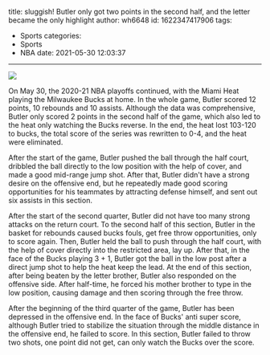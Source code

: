 title: sluggish! Butler only got two points in the second half, and the letter became the only highlight
author: wh6648
id: 1622347417906
tags: 
- Sports
categories: 
- Sports
- NBA
date: 2021-05-30 12:03:37
---
![](https://p3.itc.cn/q_70/images01/20210530/f394c35612ba4d42a3cf01685134c62f.jpeg)


On May 30, the 2020-21 NBA playoffs continued, with the Miami Heat playing the Milwaukee Bucks at home. In the whole game, Butler scored 12 points, 10 rebounds and 10 assists. Although the data was comprehensive, Butler only scored 2 points in the second half of the game, which also led to the heat only watching the Bucks reverse. In the end, the heat lost 103-120 to bucks, the total score of the series was rewritten to 0-4, and the heat were eliminated.

After the start of the game, Butler pushed the ball through the half court, dribbled the ball directly to the low position with the help of cover, and made a good mid-range jump shot. After that, Butler didn't have a strong desire on the offensive end, but he repeatedly made good scoring opportunities for his teammates by attracting defense himself, and sent out six assists in this section.

After the start of the second quarter, Butler did not have too many strong attacks on the return court. To the second half of this section, Butler in the basket for rebounds caused bucks fouls, get free throw opportunities, only to score again. Then, Butler held the ball to push through the half court, with the help of cover directly into the restricted area, lay up. After that, in the face of the Bucks playing 3 + 1, Butler got the ball in the low post after a direct jump shot to help the heat keep the lead. At the end of this section, after being beaten by the letter brother, Butler also responded on the offensive side. After half-time, he forced his mother brother to type in the low position, causing damage and then scoring through the free throw.

After the beginning of the third quarter of the game, Butler has been depressed in the offensive end. In the face of Bucks' anti super score, although Butler tried to stabilize the situation through the middle distance in the offensive end, he failed to score. In this section, Butler failed to throw two shots, one point did not get, can only watch the Bucks over the score.

